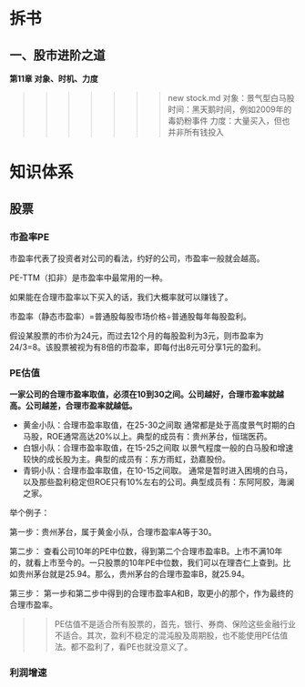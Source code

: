 # 拆书

## 一、股市进阶之道

**第11章 对象、时机、力度**

>>>>>>> new stock.md
>>>>>>> 对象：景气型白马股
>>>>>>> 时间：黑天鹅时间，例如2009年的毒奶粉事件
>>>>>>> 力度：大量买入，但也并非所有钱投入
>>>>>>>
>>>>>>> 

# 知识体系

## 股票

### 市盈率PE

市盈率代表了投资者对公司的看法，约好的公司，市盈率一般就会越高。

PE-TTM（扣非）是市盈率中最常用的一种。

如果能在合理市盈率以下买入的话，我们大概率就可以赚钱了。

市盈率（静态市盈率）=普通股每股市场价格÷普通股每年每股盈利。

假设某股票的市价为24元，而过去12个月的每股盈利为3元，则市盈率为24/3=8。该股票被视为有8倍的市盈率，即每付出8元可分享1元的盈利。

### PE估值

**一家公司的合理市盈率取值，必须在10到30之间。公司越好，合理市盈率就越高。公司越差，合理市盈率就越低。**

* 黄金小队：合理市盈率取值，在25-30之间取
  通常都是处于高度景气时期的白马股，ROE通常高达20%以上。典型的成员有：贵州茅台，恒瑞医药。
* 白银小队：合理市盈率取值，在15-25之间取
  以景气程度一般的白马股和增速较快的成长股为主。典型的成员有：东方雨虹，劲嘉股份。
* 青铜小队：合理市盈率取值，在10-15之间取。
  通常是暂时进入困境的白马，以及那些盈利稳定但ROE只有10%左右的公司。典型成员有：东阿阿胶，海澜之家。

举个例子：

第一步：贵州茅台，属于黄金小队，合理市盈率A等于30。

第二步：
查看公司10年的PE中位数，得到第二个合理市盈率B。上市不满10年的，就看上市至今的。一只股票的10年PE中位数，我们可以在理杏仁上查到。比如贵州茅台就是25.94。那么，贵州茅台的合理市盈率B，就25.94。

第三步：
第一步和第二步中得到的合理市盈率A和B，取更小的那个，作为最终的合理市盈率。

> > PE估值不是适合所有股票的，首先，银行、券商、保险这些金融行业不适合。其次，盈利不稳定的混沌股及周期股，也不能使用PE估值法。都不盈利了，看PE也就没意义了。

### 利润增速

>>>>>>> 
